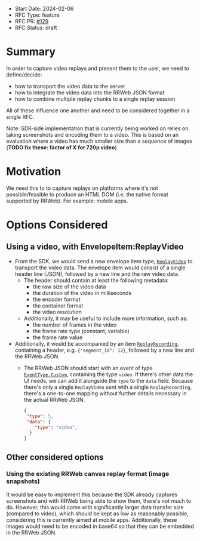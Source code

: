 - Start Date: 2024-02-06
- RFC Type: feature
- RFC PR: [#129](https://github.com/getsentry/rfcs/pull/129)
- RFC Status: draft

# Summary

In order to capture video replays and present them to the user, we need to define/decide:

- how to transport the video data to the server
- how to integrate the video data into the RRWeb JSON format
- how to combine multiple replay chunks to a single replay session

All of these influence one another and need to be considered together in a single RFC.

Note: SDK-side implementation that is currently being worked on relies on taking screenshots and encoding them to a video.
This is based on an evaluation where a video has much smaller size than a sequence of images (**TODO fix these: factor of X for 720p video**).

# Motivation

We need this to to capture replays on platforms where it's not possible/feasible to produce an HTML DOM (i.e. the native format supported by RRWeb). For example: mobile apps.

<!-- # Supporting Data -->
<!-- Metrics to help support your decision (if applicable). -->

# Options Considered

## Using a video, with EnvelopeItem:ReplayVideo

- From the SDK, we would send a new envelope item type, [`ReplayVideo`](https://github.com/getsentry/relay/blob/5fd3969e88d3eea1f2849e55b61678cac6b14e44/relay-server/src/envelope.rs#L115C5-L115C20) to transport the video data.
  The envelope item would consist of a single header line (JSON), followed by a new line and the raw video data.
  - The header should contain at least the following metadata:
    - the raw size of the video data
    - the duration of the video in milliseconds
    - the encoder format
    - the container format
    - the video resolution
  - Additionally, it may be useful to include more information, such as:
    - the number of frames in the video
    - the frame rate type (constant, variable)
    - the frame rate value
- Additionally, it would be accompanied by an item [`ReplayRecording`](https://github.com/getsentry/relay/blob/5fd3969e88d3eea1f2849e55b61678cac6b14e44/relay-server/src/envelope.rs#L113), containing a header, e.g. `{"segment_id": 12}`, followed by a new line and the RRWeb JSON.
  - The RRWeb JSON should start with an event of type [`EventType.Custom`](https://github.com/rrweb-io/rrweb/blob/8aea5b00a4dfe5a6f59bd2ae72bb624f45e51e81/packages/types/src/index.ts#L8-L16), containing the type `video`. If there's other data the UI needs, we can add it alongside the `type` to the `data` field. Because there's only a single `ReplayVideo` sent with a single `ReplayRecording`, there's a one-to-one mapping without further details necessary in the actual RRWeb JSON.

    ```json
    {
     "type": 5,
     "data": {
        "type": "video",
      }
    }
    ```

## Other considered options

### Using the existing RRWeb canvas replay format (image snapshots)

It would be easy to implement this because the SDK already captures screenshots and with RRWeb being able to show them, there's not much to do. However, this would come with significantly larger data transfer size (compared to video), which should be kept as low as reasonably possible, considering this is currently aimed at mobile apps. Additionally, these images would need to be encoded in base64 so that they can be embedded in the RRWeb JSON.

<!--
# Drawbacks

Why should we not do this? What are the drawbacks of this RFC or a particular option if
multiple options are presented.

# Unresolved questions

- What parts of the design do you expect to resolve through this RFC?
- What issues are out of scope for this RFC but are known? -->
